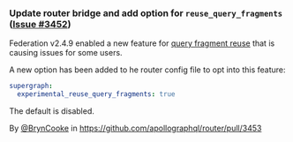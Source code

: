### Update router bridge and add option for `reuse_query_fragments`  ([Issue #3452](https://github.com/apollographql/router/issues/3452))

Federation v2.4.9 enabled a new feature for [query fragment reuse](https://github.com/apollographql/federation/pull/2639) that is causing issues for some users.

A new option has been added to he router config file to opt into this feature:
```yaml
supergraph:
  experimental_reuse_query_fragments: true
```

The default is disabled.

By [@BrynCooke](https://github.com/BrynCooke) in https://github.com/apollographql/router/pull/3453
